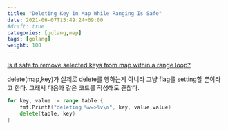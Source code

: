 ```yaml
---
title: "Deleting Key in Map While Ranging Is Safe"
date: 2021-06-07T15:49:24+09:00
#draft: true
categories: [golang,map]
tags: [golang]
weight: 100
---
```


[Is it safe to remove selected keys from map within a range loop?](https://stackoverflow.com/questions/23229975/is-it-safe-to-remove-selected-keys-from-map-within-a-range-loop)

delete(map,key)가 실제로 delete를 행하는게 아니라 그냥 flag를 setting할 뿐이라고 한다. 그래서 다음과 같은 코드를 작성해도 괜찮다.

```go
for key, value := range table {
    fmt.Printf("deleting %v=>%v\n", key, value.value)
    delete(table, key)
}
```